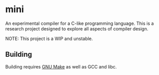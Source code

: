 # mini

An experimental compiler for a C-like programming language.
This is a research project designed to explore all aspects of compiler design.

NOTE: This project is a WIP and unstable.

## Building

Building requires [GNU Make](https://www.gnu.org/software/make/) as well as GCC and libc.
